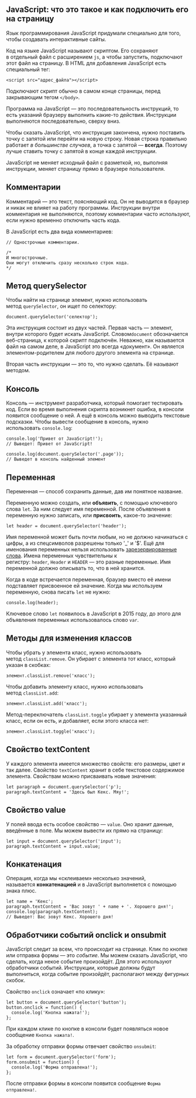 ## JavaScript: что это такое и как подключить его на страницу

Язык программирования JavaScript придумали специально для того, чтобы создавать интерактивные сайты.

Код на языке JavaScript называют скриптом. Его сохраняют в отдельный файл с расширением `js`, а чтобы запустить, подключают этот файл на страницу. В HTML для добавления JavaScript есть специальный тег:

```
<script src="адрес_файла"></script>
```

Подключают скрипт обычно в самом конце страницы, перед закрывающим тегом `</body>`.

Программа на JavaScript — это последовательность инструкций, то есть указаний браузеру выполнить какие-то действия. Инструкции выполняются последовательно, сверху вниз.

Чтобы сказать JavaScript, что инструкция закончена, нужно поставить точку с запятой или перейти на новую строку. Новая строка правильно работает _в большинстве случаев_, а точка с запятой — **всегда**. Поэтому лучше ставить точку с запятой в конце каждой инструкции.

JavaScript не меняет исходный файл с разметкой, но, выполняя инструкции, меняет страницу прямо в браузере пользователя.

## Комментарии

Комментарий — это текст, поясняющий код. Он не выводится в браузер и никак не влияет на работу программы. Инструкции внутри комментария не выполняются, поэтому комментарии часто используют, если нужно временно отключить часть кода.

В JavaScript есть два вида комментариев:

```
// Однострочные комментарии.

/*
И многострочные.
Они могут отключить сразу несколько строк кода.
*/
```

## Метод querySelector

Чтобы найти на странице элемент, нужно использовать метод `querySelector`, он ищет по селектору:

```
document.querySelector('селектор');
```

Эта инструкция состоит из двух частей. Первая часть — элемент, внутри которого будет искать JavaScript. Словом`document` обозначается веб-страница, к которой скрипт подключён. Неважно, как называется файл на самом деле, в JavaScript это всегда «документ». Он является элементом-родителем для любого другого элемента на странице.

Вторая часть инструкции — это то, что нужно сделать. Её называют методом.

## Консоль

Консоль — инструмент разработчика, который помогает тестировать код. Если во время выполнения скрипта возникнет ошибка, в консоли появится сообщение о ней. А ещё в консоль можно выводить текстовые подсказки. Чтобы вывести сообщение в консоль, нужно использовать `console.log`:

```
console.log('Привет от JavaScript!');
// Выведет: Привет от JavaScript!

console.log(document.querySelector('.page'));
// Выведет в консоль найденный элемент
```

## Переменная

Переменная — способ сохранить данные, дав им понятное название.

Переменную можно создать, или **объявить**, с помощью ключевого слова `let`. За ним следует имя переменной. После объявления в переменную нужно записать, или **присвоить**, какое-то значение:

```
let header = document.querySelector('header');
```

Имя переменной может быть почти любым, но не должно начинаться с цифры, а из спецсимволов разрешены только '_' и '$'. Ещё для именования переменных нельзя использовать [зарезервированные слова](https://developer.mozilla.org/ru/docs/Web/JavaScript/Reference/Lexical_grammar#%D0%9A%D0%BB%D1%8E%D1%87%D0%B5%D0%B2%D1%8B%D0%B5_%D1%81%D0%BB%D0%BE%D0%B2%D0%B0). Имена переменных чувствительны к регистру: `header`, `Header` и `HEADER` — это разные переменные. Имя переменной должно описывать то, что в ней хранится.

Когда в коде встречается переменная, браузер вместо её имени подставляет присвоенное ей значение. Когда мы используем переменную, снова писать `let` не нужно:

```
console.log(header);
```

Ключевое слово `let` появилось в JavaScript в 2015 году, до этого для объявления переменных использовалось слово `var`.

## Методы для изменения классов

Чтобы убрать у элемента класс, нужно использовать метод `classList.remove`. Он убирает с элемента тот класс, который указан в скобках:

```
элемент.classList.remove('класс');
```

Чтобы добавить элементу класс, нужно использовать метод `classList.add`:

```
элемент.classList.add('класс');
```

Метод-переключатель `classList.toggle` убирает у элемента указанный класс, если он есть, и добавляет, если этого класса нет:

```
элемент.classList.toggle('класс');
```

## Свойство textContent

У каждого элемента имеется множество свойств: его размеры, цвет и так далее. Свойство `textContent` хранит в себе текстовое содержимое элемента. Свойствам можно присваивать новые значения:

```
let paragraph = document.querySelector('p');
paragraph.textContent = 'Здесь был Кекс. Мяу!';
```

## Свойство value

У полей ввода есть особое свойство — `value`. Оно хранит данные, введённые в поле. Мы можем вывести их прямо на страницу:

```
let input = document.querySelector('input');
paragraph.textContent = input.value;
```

## Конкатенация

Операция, когда мы «склеиваем» несколько значений, называется **конкатенацией** и в JavaScript выполняется с помощью знака плюс.

```
let name = 'Кекс';
paragraph.textContent = 'Вас зовут ' + name + '. Хорошего дня!';
console.log(paragraph.textContent);
// Выведет: Вас зовут Кекс. Хорошего дня!
```

## Обработчики событий onclick и onsubmit

JavaScript следит за всем, что происходит на странице. Клик по кнопке или отправка формы — это _событие_. Мы можем сказать JavaScript, что сделать, когда некое событие произойдёт. Для этого используют обработчики событий. Инструкции, которые должны будут выполниться, когда событие произойдёт, располагают между фигурных скобок.

Свойство `onclick` означает «по клику»:

```
let button = document.querySelector('button');
button.onclick = function() {
  console.log('Кнопка нажата!');
};
```

При каждом клике по кнопке в консоли будет появляться новое сообщение `Кнопка нажата!`.

За обработку отправки формы отвечает свойство `onsubmit`:

```
let form = document.querySelector('form');
form.onsubmit = function() {
  console.log('Форма отправлена!');
};
```

После отправки формы в консоли появится сообщение `Форма отправлена!`.